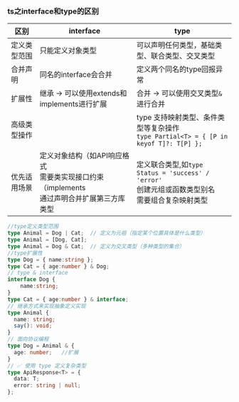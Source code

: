### ts之interface和type的区别

|区别|interface|type|
|---|---|---|
|定义类型范围|只能定义对象类型|可以声明任何类型，基础类型、联合类型、交叉类型|
|合并声明|同名的interface会合并|定义两个同名的type回报异常|
|扩展性|继承 -> 可以使用extends和implements进行扩展|合并 -> 可以使用交叉类型`&`进行合并|
|高级类型操作‌||type 支持映射类型、条件类型等复杂操作<br>`type Partial<T> = { [P in keyof T]?: T[P] };`|
|‌优先适用场景|定义对象结构（如API响应格式<br>需要类实现接口约束（implements<br>通过声明合并扩展第三方库类型|定义联合类型,如`type Status = 'success' / 'error'`<br>创建元组或函数类型别名<br>需要组合复杂映射类型|


```typescript
//type定义类型范围
type Animal = Dog | Cat;  // 定义为元祖（指定某个位置具体是什么类型）
type Animal = [Dog, Cat];
type Animal = Dog & Cat;  // 定义为交叉类型（多种类型的集合）
//type扩展性
type Dog = { name:string };
type Cat = { age:number } & Dog;
// type & interface
interface Dog {
    name:string;
}
type Cat = { age:number } & interface;
// 继承方式来实现抽象定义实现
type Animal {
  name: string;
  say(): void;
}
// 面向协议编程
type Dog = Animal & {
  age: number;   //扩展
}
// ✅ 使用 type 定义复杂类型
type ApiResponse<T> = {
  data: T;
  error: string | null;
};
```

